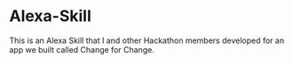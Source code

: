# Alexa-Skill
This is an Alexa Skill that I and other Hackathon members developed for an app we built called Change for Change.
